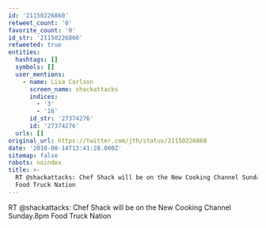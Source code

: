 ```yaml
---
id: '21150226860'
retweet_count: '0'
favorite_count: '0'
id_str: '21150226860'
retweeted: true
entities:
  hashtags: []
  symbols: []
  user_mentions:
    - name: Lisa Carlson
      screen_name: shackattacks
      indices:
        - '3'
        - '16'
      id_str: '27374276'
      id: '27374276'
  urls: []
original_url: https://twitter.com/jth/status/21150226860
date: '2010-08-14T13:41:28.000Z'
sitemap: false
robots: noindex
title: >-
  RT @shackattacks: Chef Shack will be on the New Cooking Channel Sunday.8pm
  Food Truck Nation
---
```


RT @shackattacks: Chef Shack will be on the New Cooking Channel Sunday.8pm Food Truck Nation